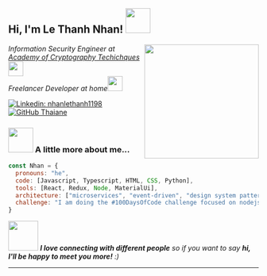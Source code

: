 <h2> Hi, I'm Le Thanh Nhan! <img src="https://media.giphy.com/media/mGcNjsfWAjY5AEZNw6/giphy.gif" width="50"></h2>
<img align='right' src="https://media.giphy.com/media/ieyl9zmCjO4b4t6qoY/giphy.gif" width="230">
<p><em>Information Security Engineer at <a href="http://actvn.edu.vn/">Academy of Cryptography Techichques</a><img src="https://media.giphy.com/media/fYSnHlufseco8Fh93Z/giphy.gif" width="30"></br>Freelancer Developer at home<img src="https://media.giphy.com/media/WUlplcMpOCEmTGBtBW/giphy.gif" width="30"> 
</em></p>

[![Linkedin: nhanlethanh1198](https://img.shields.io/badge/-nhanlethanh1198-blue?style=flat-square&logo=Linkedin&logoColor=white&link=https://www.linkedin.com/in/nhanlethanh1198/)](https://www.linkedin.com/in/nhanlethanh1198/)
[![GitHub Thaiane](https://img.shields.io/github/followers/nhanlethanh1198?label=follow&style=social)](https://github.com/nhanlethanh1198)


### <img src="https://media.giphy.com/media/VgCDAzcKvsR6OM0uWg/giphy.gif" width="50"> A little more about me...  

```javascript
const Nhan = {
  pronouns: "he",
  code: [Javascript, Typescript, HTML, CSS, Python],
  tools: [React, Redux, Node, MaterialUi],
  architecture: ["microservices", "event-driven", "design system pattern"],
  challenge: "I am doing the #100DaysOfCode challenge focused on nodejs and typescript"
}
```

<img src="https://media.giphy.com/media/LnQjpWaON8nhr21vNW/giphy.gif" width="60"> <em><b>I love connecting with different people</b> so if you want to say <b>hi, I'll be happy to meet you more!</b> :)</em>

---
